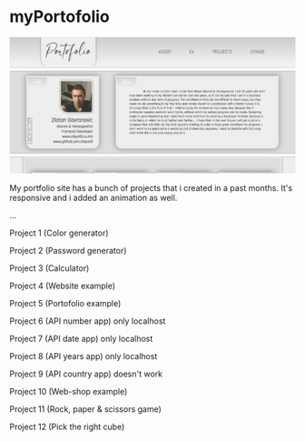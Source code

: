 # myPortofolio

![](images/portoExample.jpg)


My portfolio site has a bunch of projects that i created in a past months. It's responsive and i added an animation as well.


...


Project 1 (Color generator)


Project 2 (Password generator)


Project 3 (Calculator)


Project 4 (Website example)


Project 5 (Portofolio example)


Project 6 (API number app) only localhost


Project 7 (API date app) only localhost


Project 8 (API years app) only localhost


Project 9 (API country app) doesn't work


Project 10 (Web-shop example)


Project 11 (Rock, paper & scissors game)


Project 12 (Pick the right cube)
